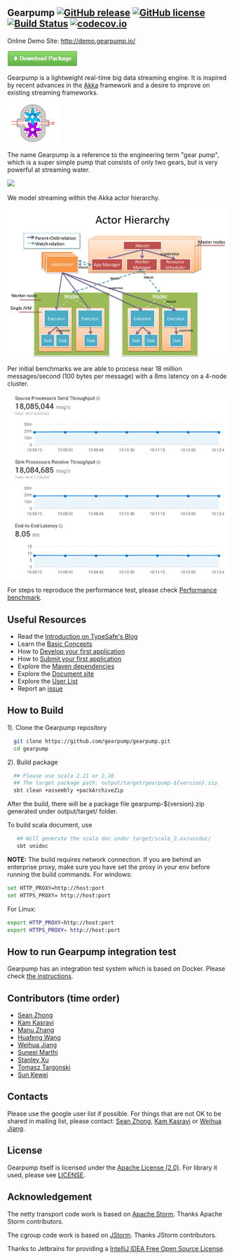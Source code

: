 
## Gearpump  [![GitHub release](https://img.shields.io/github/release/gearpump/gearpump.svg)](http://www.gearpump.io/download.html) [![GitHub license](https://img.shields.io/badge/license-Apache%20V2-green.svg)](https://github.com/gearpump/gearpump/blob/master/LICENSE) [![Build Status](https://travis-ci.org/gearpump/gearpump.svg?branch=master)](https://travis-ci.org/gearpump/gearpump?branch=master) [![codecov.io](https://codecov.io/github/gearpump/gearpump/coverage.svg?branch=master)](https://codecov.io/github/gearpump/gearpump?branch=master)

Online Demo Site: http://demo.gearpump.io/

[![download](https://raw.githubusercontent.com/clockfly/icons/master/gearpump-0.2-rc1.jpg)](http://www.gearpump.io/download.html)

Gearpump is a lightweight real-time big data streaming engine. It is inspired by recent advances in the [Akka](https://github.com/akka/akka) framework and a desire to improve on existing streaming frameworks.

![](https://raw.githubusercontent.com/gearpump/gearpump/master/docs/img/logo2.png)

The name Gearpump is a reference to the engineering term "gear pump", which is a super simple pump that consists of only two gears, but is very powerful at streaming water.

![](http://www.gearpump.io/img/dashboard.gif)

We model streaming within the Akka actor hierarchy.

![](https://raw.githubusercontent.com/gearpump/gearpump/master/docs/img/actor_hierarchy.png)

Per initial benchmarks we are able to process near 18 million messages/second (100 bytes per message) with a 8ms latency on a 4-node cluster.

![](https://raw.githubusercontent.com/gearpump/gearpump/master/docs/img/dashboard.png)

For steps to reproduce the performance test, please check [Performance benchmark](http://www.gearpump.io/releases/latest/performance-report.html).

## Useful Resources

* Read the [Introduction on TypeSafe's Blog](https://typesafe.com/blog/gearpump-real-time-streaming-engine-using-akka)
* Learn the [Basic Concepts](http://www.gearpump.io/releases/latest/basic-concepts.html)
* How to [Develop your first application](http://www.gearpump.io/releases/latest/dev-write-1st-app.html)
* How to [Submit your first application](http://www.gearpump.io/releases/latest/submit-your-1st-application.html)
* Explore the [Maven dependencies](http://www.gearpump.io/releases/latest/maven-setting.html)
* Explore the [Document site](http://gearpump.io)
* Explore the [User List](https://groups.google.com/forum/#!forum/gearpump-user)
* Report an [issue](https://github.com/gearpump/gearpump/issues)

## How to Build

1). Clone the Gearpump repository

```bash
  git clone https://github.com/gearpump/gearpump.git
  cd gearpump
```

2). Build package

```bash
  ## Please use scala 2.11 or 2.10
  ## The target package path: output/target/gearpump-${version}.zip
  sbt clean +assembly +packArchiveZip
```

  After the build, there will be a package file gearpump-${version}.zip generated under output/target/ folder.

  To build scala document, use
```bash
   ## Will generate the scala doc under target/scala_2.xx/unidoc/
   sbt unidoc
```  

  **NOTE:**
The build requires network connection. If you are behind an enterprise proxy, make sure you have set the proxy in your env before running the build commands.
For windows:

```bash
set HTTP_PROXY=http://host:port
set HTTPS_PROXY= http://host:port
```

For Linux:

```bash
export HTTP_PROXY=http://host:port
export HTTPS_PROXY= http://host:port
```

## How to run Gearpump integration test
Gearpump has an integration test system which is based on Docker. Please check [the instructions](integrationtest/README.md).

## Contributors (time order)

* [Sean Zhong](https://github.com/clockfly)
* [Kam Kasravi](https://github.com/kkasravi)
* [Manu Zhang](https://github.com/manuzhang)
* [Huafeng Wang](https://github.com/huafengw)
* [Weihua Jiang](https://github.com/whjiang)
* [Suneel Marthi](https://github.com/smarthi)
* [Stanley Xu](https://github.com/stanleyxu2005)
* [Tomasz Targonski](https://github.com/TomaszT)
* [Sun Kewei](https://github.com/skw1992)

## Contacts

Please use the google user list if possible. For things that are not OK to be shared in mailing list, please contact:
[Sean Zhong](mailto:xiang.zhong@intel.com), [Kam Kasravi](mailto:kam.d.kasravi@intel.com) or [Weihua Jiang](mailto:weihua.jiang@intel.com).

## License

Gearpump itself is licensed under the [Apache License (2.0)](http://www.apache.org/licenses/LICENSE-2.0).
For library it used, please see [LICENSE](https://github.com/gearpump/gearpump/blob/master/LICENSE).

## Acknowledgement

The netty transport code work is based on [Apache Storm](http://storm.apache.org). Thanks Apache Storm contributors.

The cgroup code work is based on [JStorm](https://github.com/alibaba/jstorm). Thanks JStorm contributors.

Thanks to Jetbrains for providing a [IntelliJ IDEA Free Open Source License](https://www.jetbrains.com/buy/opensource/?product=idea).
